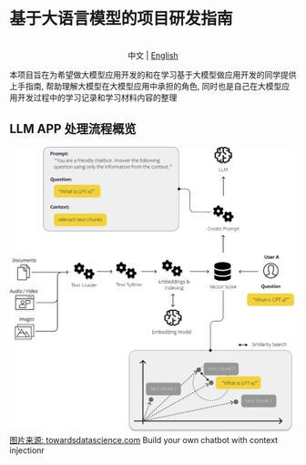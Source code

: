 # 基于大语言模型的项目研发指南

<p align="center">
  <br> 中文  |  <a href="README-EN.md">English</a> 
</p>

本项目旨在为希望做大模型应用开发的和在学习基于大模型做应用开发的同学提供上手指南, 帮助理解大模型在大模型应用中承担的角色, 同时也是自己在大模型应用开发过程中的学习记录和学习材料内容的整理

## LLM APP 处理流程概览

![Build your own chatbot with context injection ](./assets/images/1*njagJOgiT-VTJjQ18bugcw.webp)
[图片来源: towardsdatascience.com](https://towardsdatascience.com/all-you-need-to-know-to-build-your-first-llm-app-eb982c78ffac) Build your own chatbot with context injectionr